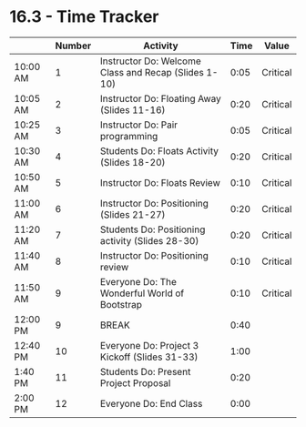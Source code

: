 # 16.3 - Time Tracker

|          | Number | Activity                                             | Time | Value    |
| -------- | ------ | ---------------------------------------------------- | ---- | -------- |
| 10:00 AM | 1      | Instructor Do: Welcome Class and Recap (Slides 1-10) | 0:05 | Critical |
| 10:05 AM | 2      | Instructor Do: Floating Away (Slides 11-16)          | 0:20 | Critical |
| 10:25 AM | 3      | Instructor Do: Pair programming                      | 0:05 | Critical |
| 10:30 AM | 4      | Students Do: Floats Activity (Slides 18-20)          | 0:20 | Critical |
| 10:50 AM | 5      | Instructor Do: Floats Review                         | 0:10 | Critical |
| 11:00 AM | 6      | Instructor Do: Positioning (Slides 21-27)            | 0:20 | Critical |
| 11:20 AM | 7      | Students Do: Positioning activity (Slides 28-30)     | 0:20 | Critical |
| 11:40 AM | 8      | Instructor Do: Positioning review                    | 0:10 | Critical |
| 11:50 AM | 9      | Everyone Do: The Wonderful World of Bootstrap        | 0:10 | Critical |
| 12:00 PM | 9      | BREAK                                                | 0:40 |          |
| 12:40 PM | 10     | Everyone Do:  Project 3 Kickoff (Slides 31-33)       | 1:00 |          |
| 1:40 PM  | 11     | Students Do:  Present Project Proposal               | 0:20 |          |
| 2:00 PM  | 12     | Everyone Do: End Class                               | 0:00 |          |

